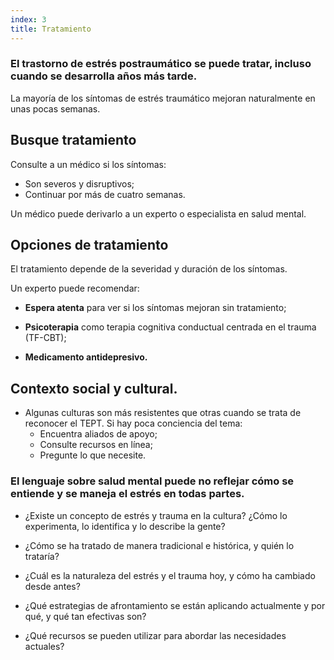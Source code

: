 ```yaml
---
index: 3
title: Tratamiento
---
```

### El trastorno de estrés postraumático se puede tratar, incluso cuando se desarrolla años más tarde.

La mayoría de los síntomas de estrés traumático mejoran naturalmente en unas pocas semanas.

## Busque tratamiento

Consulte a un médico si los síntomas:

*   Son severos y disruptivos;
*   Continuar por más de cuatro semanas.

Un médico puede derivarlo a un experto o especialista en salud mental.

## Opciones de tratamiento

El tratamiento depende de la severidad y duración de los síntomas.

Un experto puede recomendar:

*   **Espera atenta** para ver si los síntomas mejoran sin tratamiento;

*   **Psicoterapia** como terapia cognitiva conductual centrada en el trauma (TF-CBT);

*   **Medicamento antidepresivo.**

## Contexto social y cultural.

*   Algunas culturas son más resistentes que otras cuando se trata de reconocer el TEPT. Si hay poca conciencia del tema:
    * Encuentra aliados de apoyo;
    * Consulte recursos en línea;
    * Pregunte lo que necesite.

### El lenguaje sobre salud mental puede no reflejar cómo se entiende y se maneja el estrés en todas partes.

*   ¿Existe un concepto de estrés y trauma en la cultura? ¿Cómo lo experimenta, lo identifica y lo describe la gente?

*   ¿Cómo se ha tratado de manera tradicional e histórica, y quién lo trataría?

*   ¿Cuál es la naturaleza del estrés y el trauma hoy, y cómo ha cambiado desde antes?

*   ¿Qué estrategias de afrontamiento se están aplicando actualmente y por qué, y qué tan efectivas son?

*   ¿Qué recursos se pueden utilizar para abordar las necesidades actuales?